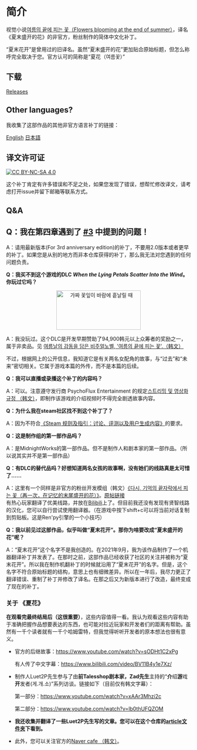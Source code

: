 # 简介

视觉小说[여름의 끝에 피는 꽃（Flowers blooming at the end of summer）](https://store.steampowered.com/app/1173010/)，译名《夏末盛开的花》的非官方，粉丝制作的简体中文化补丁。

“夏末花开”是曾用过的旧译名。虽然“夏末盛开的花”更加贴合原始标题，但怎么称呼完全取决于您。官方认可的简称是“夏花（여름꽃）”
## 下载

[Releases](https://github.com/Noriverwater/flowernovelzhHans/releases/tag/reboot)

## Other languages? 

我收集了这部作品的其他非官方语言补丁的链接：

[English](https://steamcommunity.com/sharedfiles/filedetails/?id=3143879011)
[日本語](https://github.com/Noriverwater/flowernovelzhHans/tree/Japanese)


## 译文许可证

[![CC BY-NC-SA 4.0][cc-by-nc-sa-image]][cc-by-nc-sa]

[cc-by-nc-sa]: http://creativecommons.org/licenses/by-nc-sa/4.0/

[cc-by-nc-sa-image]: https://licensebuttons.net/l/by-nc-sa/4.0/88x31.png

[cc-by-nc-sa-shield]: https://img.shields.io/badge/License-CC%20BY--NC--SA%204.0-lightgrey.svg

这个补丁肯定有许多错误和不足之处，如果您发现了错误，想帮忙修改译文，请考虑打开issue并留下邮箱等联系方式。

## Q&A

## **Q：我在第四章遇到了 [#3](https://github.com/Noriverwater/flowernovelzhHans/issues/3) 中提到的问题！**

A：请用最新版本(For 3rd anniversary edition)的补丁，不要用2.0版本或者更早的补丁。如果您是从别的地方而非本仓库获得的补丁，那么我无法对您遇到的任何问题负责。

**Q：我买不到这个游戏的DLC *When the Lying Petals Scatter Into the Wind*。你玩过它吗？**

<p align="center"><img src= "https://cdn.cloudflare.steamstatic.com/steam/apps/1521480/header.jpg?t=1625836179" alt="가짜 꽃잎이 바람에 흩날릴 때" width="230" height="107" /></a></p>

A：我没玩过。这个DLC是开发早期赞助了94,900韩元以上众筹者的奖励之一，属于非卖品。见
[여름날의 감동을 담은 비주얼노벨, '여름의 끝에 피는 꽃'.（韩文）](https://tumblbug.com/flowernovel/)

不过，根据网上的公开信息，我知道它是有关两名女配角的故事，与“过去”和“未来”密切相关。它属于游戏本篇的外传，而不是本篇的后续。

**Q：我可以直播或录播这个补丁的内容吗？**

A：可以。注意遵守发行商 PsychoFlux Entertainment 的规定[스트리밍 및 영상화 규정
（韩文）](http://www.psychoflux.com/video-policy/)，即制作该游戏的介绍视频时不得完全剧透故事内容。

**Q：为什么我在steam社区找不到这个补丁了？**

A：因为不符合[《Steam 规则及指引：讨论、评测以及用户生成内容》](https://help.steampowered.com/zh-cn/faqs/view/6862-8119-C23E-EA7B)的要求。

**Q：这是制作组的第一部作品吗？**

A：是MidnightWorks的第一部作品。但不是制作人和剧本家的第一部作品。（所以说其实并不是第一部作品）

**Q：有DLC的替代品吗？好想知道两名女孩的故事啊，没有她们的线路真是太可惜了……**

A：这里有一个同样是非官方的粉丝开发模组（韩文）[《다시, 기억의 끝자락에서 피는 꽃（再一次，在记忆的末尾盛开的花）》](https://steamcommunity.com/sharedfiles/filedetails/?id=2954417459)。[原帖链接](https://cafe.naver.com/midnightworks/2429)  
有热心玩家翻译了优美线路，并放在[Bilibili](https://www.bilibili.com/video/BV1bv4y1j78F/)上了。但目前我还没有发现有贤智线路的汉化，您可以自行尝试使用翻译器。（在游戏中按下shift+c可以将当前对话复制到剪贴板。这是Ren'py引擎的一个小技巧）

**Q：我以前见过这部作品，似乎叫做“夏末花开”。那你为啥要改成“夏末盛开的花”呢？**

A：“夏末花开”这个名字不是我创造的。在2021年9月，我为该作品制作了一个机器翻译补丁并发表了。在那时之前，这部作品已经收获了社区的关注并被称为“夏末花开”。所以我在制作机翻补丁的时候就沿用了“夏末花开”的名字。但是，这个名字不符合原始标题的结构，意思上也有细微差异。所以在一年后，我尽力更正了翻译错误、重制了补丁并修改了译名。在那之后又为新版本进行了改造，最终变成了现在的补丁。


### 关于 《夏花》

**在观看完最终结局后（这很重要）**，这些内容值得一看。我认为观看这些内容有助于准确把握作品想要表达的东西，也可能对拉近玩家和开发者们的距离有帮助。虽然有一千个读者就有一千个哈姆雷特，但我觉得听听开发者的原本想法也很有意义。

- 官方的后继故事：https://www.youtube.com/watch?v=sODHt1C2xPg

    有人传了中文字幕：https://www.bilibili.com/video/BV11B4y1e7Xz/

- 制作人Luet2P先生参与了由**前Talesshop剧本家，Zad先生**主持的“**介**绍**游**戏**开**发者(게.개.소)”系列访谈。链接如下（目前仅有韩文字幕）：

    第一部分：https://www.youtube.com/watch?v=xAAr3Mhzi2c

    第二部分：https://www.youtube.com/watch?v=lb0thUFQZOM

- **我还收集并翻译了一些Luet2P先生写的文章。您可以在这个仓库的[article文件夹](https://github.com/Noriverwater/flowernovelzhHans/tree/main/article)下看到。**

- 此外，您可以关注官方的[Naver cafe （韩文）](https://cafe.naver.com/midnightworks/)。







